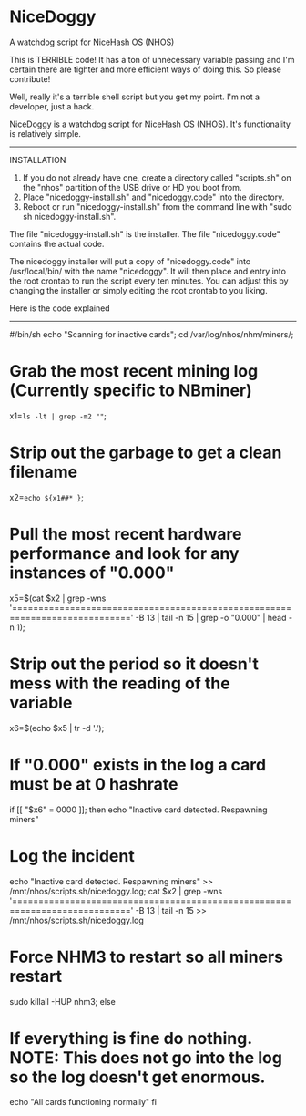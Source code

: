 # NiceDoggy
A watchdog script for NiceHash OS (NHOS)

This is TERRIBLE code! It has a ton of unnecessary variable passing and I'm certain there are tighter and more efficient ways of doing this. So please contribute!

Well, really it's a terrible shell script but you get my point. I'm not a developer, just a hack.

NiceDoggy is a watchdog script for NiceHash OS (NHOS). It's functionality is relatively simple.



***********************************************
INSTALLATION

1. If you do not already have one, create a directory called "scripts.sh" on the "nhos" partition of the USB drive or HD you boot from.
2. Place "nicedoggy-install.sh" and "nicedoggy.code" into the directory.
3. Reboot or run "nicedoggy-install.sh" from the command line with "sudo sh nicedoggy-install.sh".


The file "nicedoggy-install.sh" is the installer.
The file "nicedoggy.code" contains the actual code.

The nicedoggy installer will put a copy of "nicedoggy.code" into /usr/local/bin/ with the name "nicedoggy".
It will then place and entry into the root crontab to run the script every ten minutes. You can adjust this by changing the installer or simply editing the root crontab to you liking.





Here is the code explained
**************************

#/bin/sh
echo "Scanning for inactive cards";
cd /var/log/nhos/nhm/miners/;

# Grab the most recent mining log (Currently specific to NBminer)
x1=`ls -lt | grep -m2 ""`;

# Strip out the garbage to get a clean filename
x2=`echo ${x1##* }`;

# Pull the most recent hardware performance and look for any instances of "0.000"
x5=$(cat $x2 | grep -wns '============================================================================' -B 13 | tail -n 15 | grep -o "0.000" | head -n 1);

# Strip out the period so it doesn't mess with the reading of the variable
x6=$(echo $x5 | tr -d '.');

# If "0.000" exists in the log a card must be at 0 hashrate
if [[ "$x6" = 0000 ]];
   then
   echo "Inactive card detected. Respawning miners"
   
   # Log the incident
   echo "Inactive card detected. Respawning miners" >> /mnt/nhos/scripts.sh/nicedoggy.log;
   cat $x2 | grep -wns '============================================================================' -B 13 | tail -n 15 >> /mnt/nhos/scripts.sh/nicedoggy.log
   
   # Force NHM3 to restart so all miners restart
   sudo killall -HUP nhm3;
else

   # If everything is fine do nothing. NOTE: This does not go into the log so the log doesn't get enormous.
   echo "All cards functioning normally"
fi





